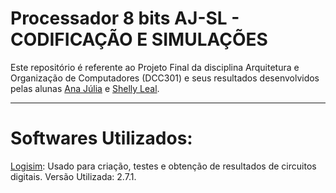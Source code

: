 # Processador 8 bits AJ-SL - CODIFICAÇÃO E SIMULAÇÕES 

Este repositório é referente ao Projeto Final da disciplina Arquitetura e Organização de Computadores (DCC301) e seus resultados desenvolvidos pelas alunas [Ana Júlia](https://github.com/A-juli07) e [Shelly Leal](https://github.com/ShellyLeal05).

----

# Softwares Utilizados:
[Logisim](https://logisim.softonic.com.br/): Usado para criação, testes e obtenção de resultados de circuitos digitais. Versão Utilizada: 2.7.1.
